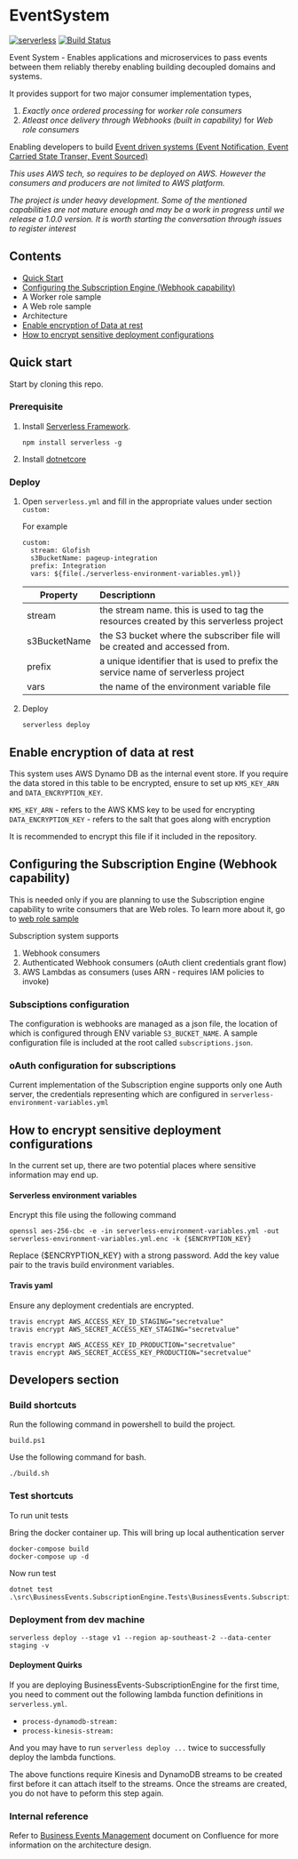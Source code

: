 # EventSystem
[![serverless](https://dl.dropboxusercontent.com/s/d6opqwym91k0roz/serverless_badge_v3.svg)](http://www.serverless.com) [![Build Status](https://travis-ci.com/PageUpPeopleOrg/PageUp.EventSystem.svg?token=dukFECyWinXromxHYFWE)](https://travis-ci.com/PageUpPeopleOrg/PageUp.EventSystem)

Event System - Enables applications and microservices to pass events between them reliably thereby enabling building decoupled domains and systems.

It provides support for two major consumer implementation types,

1. _Exactly once ordered processing_ for _worker role consumers_ 
2. _Atleast once delivery through Webhooks (built in capability)_ for _Web role consumers_

Enabling developers to build [Event driven systems (Event Notification, Event Carried State Transer, Event Sourced)](https://martinfowler.com/articles/201701-event-driven.html)

_This uses AWS tech, so requires to be deployed on AWS. However the consumers and producers are not limited to AWS platform._
 

*The project is under heavy development. Some of the mentioned capabilities are not mature enough and may be a work in progress until we release a 1.0.0 version. It is worth starting the conversation through issues to register interest*

## Contents

* [Quick Start](#quick-start)
* [Configuring the Subscription Engine (Webhook capability)](#configure-subscription-engine)
* A Worker role sample
* A Web role sample
* Architecture
* [Enable encryption of Data at rest](#encrypt-data-at-rest)
* [How to encrypt sensitive deployment configurations](#encrypt-deployment-config)


## <a name="quick-start"></a>Quick start

Start by cloning this repo.

### Prerequisite
1. Install [Serverless Framework](http://www.serverless.com).
    ```
    npm install serverless -g
    ```
2. Install [dotnetcore](https://www.microsoft.com/net/download/)

### Deploy

1. Open `serverless.yml` and fill in the appropriate values under section `custom:`

    For example
    ```
    custom:
      stream: Glofish
      s3BucketName: pageup-integration
      prefix: Integration
      vars: ${file(./serverless-environment-variables.yml)}
    ```
    
    | Property      | Descriptionn  | 
    | ------------- |:------------- |
    | stream        | the stream name. this is used to tag the resources created by this serverless project |
    | s3BucketName  | the S3 bucket where the subscriber file will be created and accessed from.            |
    | prefix        | a unique identifier that is used to prefix the service name of serverless project     |
    | vars          | the name of the environment variable file                                             |

2. Deploy 

    ```serverless deploy```

## <a name="encrypt-data-at-rest"></a>Enable encryption of data at rest

This system uses AWS Dynamo DB as the internal event store.
If you require the data stored in this table to be encrypted, ensure to set up 
`KMS_KEY_ARN` and `DATA_ENCRYPTION_KEY`.

`KMS_KEY_ARN` - refers to the AWS KMS key to be used for encrypting
`DATA_ENCRYPTION_KEY` - refers to the salt that goes along with encryption

It is recommended to encrypt this file if it included in the repository.

## <a name="configure-subscription-engine"></a>Configuring the Subscription Engine (Webhook capability)

This is needed only if you are planning to use the Subscription engine capability to write consumers that are Web roles.
To learn more about it, go to [web role sample](#web-role-sample)

Subscription system supports
1. Webhook consumers
2. Authenticated Webhook consumers (oAuth client credentials grant flow)
3. AWS Lambdas as consumers (uses ARN - requires IAM policies to invoke)


### Subsciptions configuration    
The configuration is webhooks are managed as a json file, the location of which is configured through ENV variable `S3_BUCKET_NAME`.
A sample configuration file is included at the root called `subscriptions.json`.

### oAuth configuration for subscriptions

Current implementation of the Subscription engine supports only one Auth server, the credentials representing which are configured in `serverless-environment-variables.yml`

## <a name="encrypt-deployment-config"></a>How to encrypt sensitive deployment configurations

In the current set up, there are two potential places where sensitive information may end up.

#### Serverless environment variables

Encrypt this file using the following command

```
openssl aes-256-cbc -e -in serverless-environment-variables.yml -out serverless-environment-variables.yml.enc -k {$ENCRYPTION_KEY}
```
Replace {$ENCRYPTION_KEY} with a strong password. 
Add the key value pair to the travis build environment variables.

#### Travis yaml

Ensure any deployment credentials are encrypted.

```
travis encrypt AWS_ACCESS_KEY_ID_STAGING="secretvalue"
travis encrypt AWS_SECRET_ACCESS_KEY_STAGING="secretvalue"

travis encrypt AWS_ACCESS_KEY_ID_PRODUCTION="secretvalue"
travis encrypt AWS_SECRET_ACCESS_KEY_PRODUCTION="secretvalue"

```

## Developers section

### Build shortcuts

Run the following command in powershell to build the project.
```
build.ps1
```

Use the following command for bash.
```
./build.sh
```

### Test shortcuts

To run unit tests

Bring the docker container up. This will bring up local authentication server
```
docker-compose build
docker-compose up -d
```
Now run test
```
dotnet test .\src\BusinessEvents.SubscriptionEngine.Tests\BusinessEvents.SubscriptionEngine.Tests.csproj
```

### Deployment from dev machine
```
serverless deploy --stage v1 --region ap-southeast-2 --data-center staging -v
```

#### Deployment Quirks

If you are deploying BusinessEvents-SubscriptionEngine for the first time, you need to comment out the following lambda
function definitions in `serverless.yml`.

* `process-dynamodb-stream:`
* `process-kinesis-stream:`

And you may have to run `serverless deploy ...` twice to successfully deploy the lambda functions.

The above functions require Kinesis and DynamoDB streams to be created first before it can attach itself to the streams.
Once the streams are created, you do not have to peform this step again.


### Internal reference 
Refer to [Business Events Management](https://pageuppeople.atlassian.net/wiki/spaces/DEV/pages/6816533/Business+Events+Management) document on Confluence for more information on the architecture design. 
